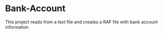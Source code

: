 # Bank-Account
This project reads from a text file and creates a RAF file with bank account information
